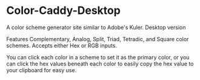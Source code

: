 # Color-Caddy-Desktop
A color scheme generator site similar to Adobe's Kuler. Desktop version

Features Complementary, Analog, Split, Triad, Tetradic, and Square color schemes.
Accepts either Hex or RGB inputs.

You can click each color in a scheme to set it as the primary color, or you can click the hex values beneath each color to easily copy the hex value to your clipboard for easy use.
